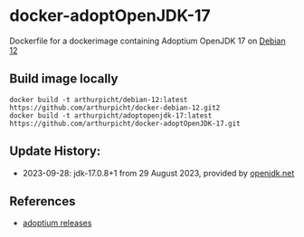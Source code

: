 # docker-adoptOpenJDK-17

Dockerfile for a dockerimage containing Adoptium OpenJDK 17 on [Debian 12](https://github.com/arthurpicht/docker-debian-12)

## Build image locally

    docker build -t arthurpicht/debian-12:latest https://github.com/arthurpicht/docker-debian-12.git2
    docker build -t arthurpicht/adoptopenjdk-17:latest https://github.com/arthurpicht/docker-adoptOpenJDK-17.git 

## Update History:

* 2023-09-28: jdk-17.0.8+1 from 29 August 2023, provided by [openjdk.net](https://adoptopenjdk.net/)

## References

* [adoptium releases](https://adoptium.net/de/temurin/releases/)